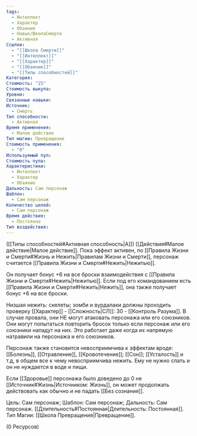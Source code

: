 ```yaml
---
tags:
  - Интеллект
  - Характер
  - Обаяние
  - Навык/ШколаСмерти
  - Активная
Ссылки:
  - "[[Школа Смерти]]"
  - "[[Интеллект]]"
  - "[[Характер]]"
  - "[[Обаяние]]"
  - "[[Типы способностей]]"
Категория: 
Стоимость: "25"
Стоимость выкупа: 
Уровни: 
Связанные навыки: 
Источник:
  - Смерть
Тип способности:
  - Активная
Время применения:
  - Малое действие
Тип магии: Превращение
Стоимость применения:
  - "0"
Используемый пул: 
Стоимость пула: 
Характеристики:
  - Интеллект
  - Характер
  - Обаяние
Дальность: Сам персонаж
Шаблон:
  - Сам персонаж
Количество целей:
  - Сам персонаж
Время действия:
  - Постоянно
Тип воздействия:
---
```

([[Типы способностей#Активная способность|А]]) [[Действия#Малое действие|Малое действие]]. Пока эффект активен, по [[Правила Жизни и Смерти#Жизнь и Нежить|Правилам Жизни и Смерти]], персонаж считается [[Правила Жизни и Смерти#Нежить|Нежитью]].  

Он получает бонус +6 на все броски взаимодействия с [[Правила Жизни и Смерти#Нежить|Нежитью]]. Если под его командованием есть [[Правила Жизни и Смерти#Нежить|Нежить]], она также получает бонус +6 на все броски. 

Низшая нежить: скелеты; зомби и вурдалаки должны проходить проверку [[Характер]] - [[Сложность|СЛ]]: 30 - [[Контроль Разума]]. В случае провала, они НЕ могут атаковать персонажа или его союзников. Они могут попытаться повторить бросок только если персонаж или его союзники нападут на них. Это работает даже когда их напрямую натравили на персонажа и его союзников. 

Персонаж также становится невосприимчива к эффектам вроде: [[Болезнь]], [[Отравление]], [[Кровотечение]]; [[Сон]]; [[Усталость]] и т.д, в общем все к чему невосприимчива нежить. Ему не нужно спать и он не нуждается в воде и пищи. 

Если [[Здоровье]] персонажа было доведено до 0 не [[Источник#Жизнь|Источником: Жизнь]], он может продолжать действовать как обычно и не падать [[Без сознания]]. 

Цель: Сам персонаж; Шаблон: Сам персонаж; Дальность: Сам персонаж. [[Длительность#Постоянная|Длительность: Постоянная]]. Тип Магии: [[Школа Превращения|Превращение]].

(0 Ресурсов)
